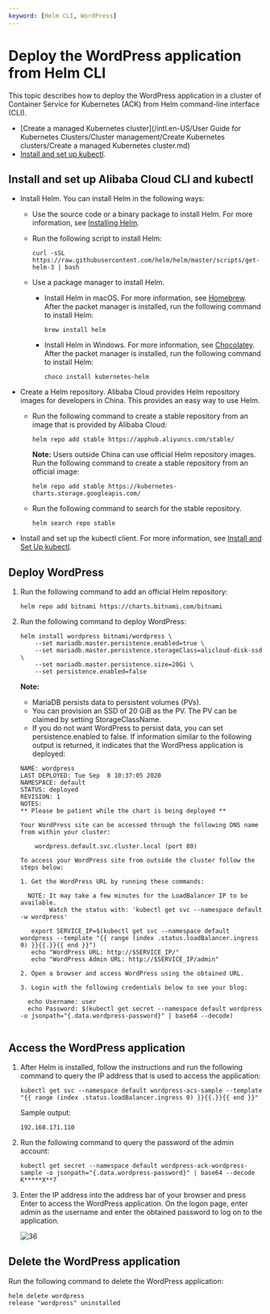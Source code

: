 ```yaml
---
keyword: [Helm CLI, WordPress]
---
```


# Deploy the WordPress application from Helm CLI

This topic describes how to deploy the WordPress application in a cluster of Container Service for Kubernetes \(ACK\) from Helm command-line interface \(CLI\).

-   [Create a managed Kubernetes cluster](/intl.en-US/User Guide for Kubernetes Clusters/Cluster management/Create Kubernetes clusters/Create a managed Kubernetes cluster.md)
-   [Install and set up kubectl](https://kubernetes.io/docs/tasks/tools/install-kubectl/).

## Install and set up Alibaba Cloud CLI and kubectl

-   Install Helm. You can install Helm in the following ways:
    -   Use the source code or a binary package to install Helm. For more information, see [Installing Helm](https://helm.sh/docs/intro/install/).
    -   Run the following script to install Helm:

        ```
        curl -sSL https://raw.githubusercontent.com/helm/helm/master/scripts/get-helm-3 | bash
        ```

    -   Use a package manager to install Helm.
        -   Install Helm in macOS. For more information, see [Homebrew](https://brew.sh/). After the packet manager is installed, run the following command to install Helm:

            ```
            brew install helm
            ```

        -   Install Helm in Windows. For more information, see [Chocolatey](https://chocolatey.org/). After the packet manager is installed, run the following command to install Helm:

            ```
            choco install kubernetes-helm
            ```

-   Create a Helm repository. Alibaba Cloud provides Helm repository images for developers in China. This provides an easy way to use Helm.
    -   Run the following command to create a stable repository from an image that is provided by Alibaba Cloud:

        ```
        helm repo add stable https://apphub.aliyuncs.com/stable/
        ```

        **Note:** Users outside China can use official Helm repository images. Run the following command to create a stable repository from an official image:

        ```
        helm repo add stable https://kubernetes-charts.storage.googleapis.com/
        ```

    -   Run the following command to search for the stable repository.

        ```
        helm search repo stable
        ```

-   Install and set up the kubectl client. For more information, see [Install and Set Up kubectl](https://kubernetes.io/docs/tasks/tools/install-kubectl/).

## Deploy WordPress

1.  Run the following command to add an official Helm repository:

    ```
    helm repo add bitnami https://charts.bitnami.com/bitnami
    ```

2.  Run the following command to deploy WordPress:

    ```
    helm install wordpress bitnami/wordpress \
        --set mariadb.master.persistence.enabled=true \
        --set mariadb.master.persistence.storageClass=alicloud-disk-ssd \
        --set mariadb.master.persistence.size=20Gi \
        --set persistence.enabled=false                        
    ```

    **Note:**

    -   MariaDB persists data to persistent volumes \(PVs\).
    -   You can provision an SSD of 20 GiB as the PV. The PV can be claimed by setting StorageClassName.
    -   If you do not want WordPress to persist data, you can set persistence.enabled to false.
    If information similar to the following output is returned, it indicates that the WordPress application is deployed:

    ```
    NAME: wordpress
    LAST DEPLOYED: Tue Sep  8 10:37:05 2020
    NAMESPACE: default
    STATUS: deployed
    REVISION: 1
    NOTES:
    ** Please be patient while the chart is being deployed **
    
    Your WordPress site can be accessed through the following DNS name from within your cluster:
    
        wordpress.default.svc.cluster.local (port 80)
    
    To access your WordPress site from outside the cluster follow the steps below:
    
    1. Get the WordPress URL by running these commands:
    
      NOTE: It may take a few minutes for the LoadBalancer IP to be available.
            Watch the status with: 'kubectl get svc --namespace default -w wordpress'
    
       export SERVICE_IP=$(kubectl get svc --namespace default wordpress --template "{{ range (index .status.loadBalancer.ingress 0) }}{{.}}{{ end }}")
       echo "WordPress URL: http://$SERVICE_IP/"
       echo "WordPress Admin URL: http://$SERVICE_IP/admin"
    
    2. Open a browser and access WordPress using the obtained URL.
    
    3. Login with the following credentials below to see your blog:
    
      echo Username: user
      echo Password: $(kubectl get secret --namespace default wordpress -o jsonpath="{.data.wordpress-password}" | base64 --decode)
                            
    ```


## Access the WordPress application

1.  After Helm is installed, follow the instructions and run the following command to query the IP address that is used to access the application:

    ```
    kubectl get svc --namespace default wordpress-acs-sample --template "{{ range (index .status.loadBalancer.ingress 0) }}{{.}}{{ end }}"
    ```

    Sample output:

    ```
    192.168.171.110  
    ```

2.  Run the following command to query the password of the admin account:

    ```
    kubectl get secret --namespace default wordpress-ack-wordpress-sample -o jsonpath="{.data.wordpress-password}" | base64 --decode
    K*****X**7
    ```

3.  Enter the IP address into the address bar of your browser and press Enter to access the WordPress application. On the logon page, enter admin as the username and enter the obtained password to log on to the application.

    ![36](https://static-aliyun-doc.oss-accelerate.aliyuncs.com/assets/img/en-US/3635229061/p200143.png)


## Delete the WordPress application

Run the following command to delete the WordPress application:

```
helm delete wordpress
release "wordpress" uninstalled
```

